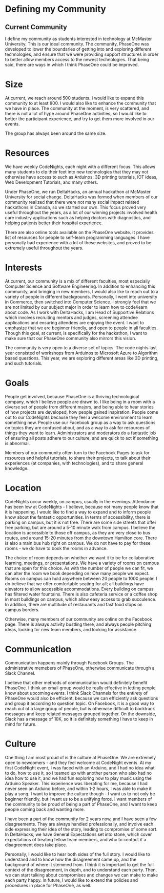 # Defining my Community 

## Current Community 
I define my community as students interested in technology at McMaster University. This is our ideal community. The community, PhaseOne was developed to lower the boundaries of getting into and exploring different technologies, and ensure that we were providing support structures in order to better allow members access to the newest technologies. That being said, there are ways in which I think PhaseOne could be improved. 

# Size 

At current, we reach around 500 students. I would like to expand this community to at least 800. I would also like to enhance the community that we have in place. The community at the moment, is very scattered, and there is not a lot of hype around PhaseOne activities, so I would like to better the participant experience, and try to get them more involved in our events. 

The group has always been around the same size. 

# Resources 

We have weekly CodeNights, each night with a different focus. This allows many students to dip their feet into new technologies that they may not otherwise have access to such as Arduinos, 3D printing tutorials, IOT ideas, Web Development Tutorials, and many others. 

Under PhaseOne, we run DeltaHacks, an annual hackathon at McMaster University for social change. DeltaHacks was formed when members of our community realized that there were not many social impact related hackathons in Canada, so we started our own. This focus proved very useful throughout the years, as a lot of our winning projects involved health care industry applications such as helping doctors with diagnostics, and helping patients better their hospital experience.

There are also online tools available on the PhaseOne website. It provides list of resources for people to self-learn programming languages. I have personally had experience with a lot of these websites, and proved to be extremely useful throughout the years. 

# Interests 

At current, our community is a mix of different faculties, most especially Computer Science and Software Engineering. In addition to enhancing this community, and bringing in new members, I would also like to reach out to a variety of people in different backgrounds. Personally, I went into university in Commerce, then switched into Computer Science. I strongly feel that we are not limited by our subject major in order to learn how to code/learn about code. As I work with DeltaHacks, I am Head of Supportive Relations which involves recruiting mentors and judges, screening attendee applications and ensuring attendees are enjoying the event. I want to emphasize that we are beginner friendly, and open to people in all faculties. Though this goal, at current, is specifically for the hackathon, I want to make sure that our PhaseOne community also mirrors this vision. 

The community is very open to a diverse set of topics. The code nights last year consisted of workshops from Arduinos to Microsoft Azure to Algorithm based questions. This year, we are exploring different areas like 3D printing, and such tutorials. 

# Goals 

People get involved, because PhaseOne is a thriving technological company, which I believe people are drawn to. I like being in a room with a diverse set of people from different majors, and being able to hear stories of how projects are developed, how people gained inspiration. People come out to our CodeNights because they feel a welcome environment to learn something new. People use our Facebook group as a way to ask questions on topics they are confused about, and as a way to ask for resources of things they want to learn. Administrators and moderators do a fantastic job of ensuring all posts adhere to our culture, and are quick to act if something is abnormal. 

Members of our community often turn to the Facebook Pages to ask for resources and helpful tutorials, to share their projects, to talk about their experiences (at companies, with technologies), and to share general knowledge. 

# Location 

CodeNights occur weekly, on campus, usually in the evenings. Attendance has been low at CodeNights - I believe, because not many people know that it is happening. I would like to find a way to expand and to inform people know about the fantastic opportunities. In terms of accessibility, there is parking on campus, but it is not free. There are some side streets that offer free parking, but are around a 5-10 minute walk from campus. I believe the location is accessible to those off campus, as they are very close to bus routes, and around 15-20 minutes from the downtown Hamilton core. There is also a main bus hub right on campus. We do not have to pay for these rooms - we do have to book the rooms in advance. 

The choice of room depends on whether we want it to be for collaborative learning, meetings, or presentations. We have a variety of rooms on campus that are open for this choice. As with the number of people we can fit, we can alter the room we book depending on how many people we expect. Rooms on campus can hold anywhere between 20 people to 1000 people! I do believe that we offer comfortable seating for all; all buildings have elevators to allow accessible accommodations. Every building on campus has filtered water fountains. There is also cafeteria service or a coffee shop in most buildings on campus, which allow easy access to grab succulence. In addition, there are multitude of restaurants and fast food stops on campus borders. 

Otherwise, many members of our community are online on the Facebook page. There is always activity bustling there, and always people pitching ideas, looking for new team members, and looking for assistance. 

# Communication 

Communication happens mainly through Facebook Groups. The administrative memebers of PhaseOne, otherwise communicate through a Slack Channel. 

I believe that other methods of communication would definitely benefit PhaseOne. I think an email group would be really effective in letting people know about upcoming events. I think Slack Channels for the entirety of PhaseOne would also be efficient, because we can efficiently ask questions and group it according to question topic. On Facebook, it is a good way to reach out ot a large group of people, but is otherwise difficult to backtrack messages and keep related messages grouped together. On the downside, Slack has a message of 10K, so it is definitely something I have to keep in mind for future. 

# Culture 

One thing I am most proud of is the culture at PhaseOne. We are extremely open to newcomers - and they feel welcome at CodeNight events. At my first CodeNight event, I was faced with an Arduino, and I had no idea what to do, how to use it, so I teamed up with another person who also had no idea how to use it, and we had fun exploring how to play music using the Arduino Speaker. This experience was liberating for me, because I had never seen an Arduino before, and within 1-2 hours, I was able to make it play a song. I want to improve the culture though - I want us to not only be beginner friendly, but I want us to be a unifying force. I want members of the community to be proud of being a part of PhaseOne, and I want to keep people coming back and wanting more.  

I have been a part of the community for 2 years now, and I have seen a few disagreements. They are always handled professionally, and involve each side expressing their idea of the story, leading to compromise of some sort. In DeltaHacks, we have General Expectations set into stone, which cover expectations of treating fellow team members, and who to contact if a disagreement does take place. 

Personally, I would like to hear both sides of the full story. I would like to understand and to know how the disagreement came up, and the background of where it stemmed from. I think it is important to get the full context of the disagreement, in depth, and to understand each party. Then, we can start talking about compromises and changes we can make to make each party happy. In future, I would like to extend the policies and procedures in place for PhaseOne, as well. 

